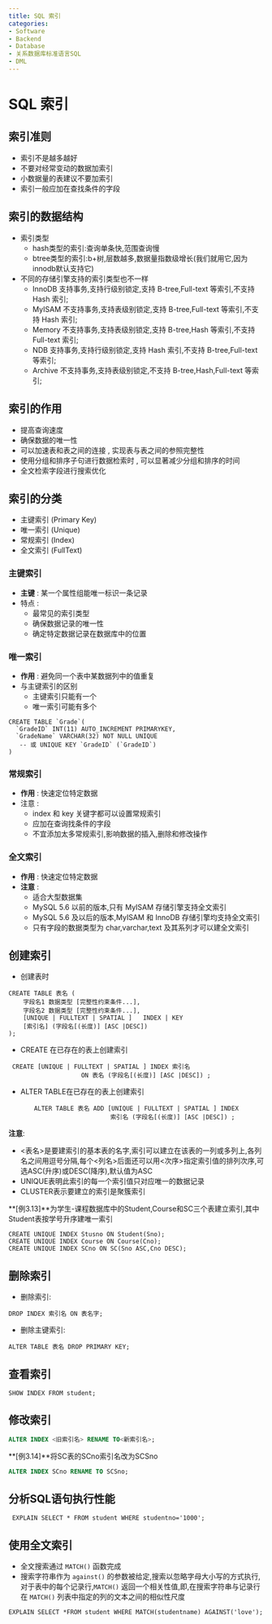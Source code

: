 ```yaml
---
title: SQL 索引
categories:
- Software
- Backend
- Database
- 关系数据库标准语言SQL
- DML
---
```

# SQL 索引

## 索引准则

- 索引不是越多越好
- 不要对经常变动的数据加索引
- 小数据量的表建议不要加索引
- 索引一般应加在查找条件的字段

## 索引的数据结构

- 索引类型
    - hash类型的索引:查询单条快,范围查询慢
    - btree类型的索引:b+树,层数越多,数据量指数级增长(我们就用它,因为innodb默认支持它)
- 不同的存储引擎支持的索引类型也不一样
    - InnoDB 支持事务,支持行级别锁定,支持 B-tree,Full-text 等索引,不支持 Hash 索引;
    - MyISAM 不支持事务,支持表级别锁定,支持 B-tree,Full-text 等索引,不支持 Hash 索引;
    - Memory 不支持事务,支持表级别锁定,支持 B-tree,Hash 等索引,不支持 Full-text 索引;
    - NDB 支持事务,支持行级别锁定,支持 Hash 索引,不支持 B-tree,Full-text 等索引;
    - Archive 不支持事务,支持表级别锁定,不支持 B-tree,Hash,Full-text 等索引;

## 索引的作用

- 提高查询速度
- 确保数据的唯一性
- 可以加速表和表之间的连接 , 实现表与表之间的参照完整性
- 使用分组和排序子句进行数据检索时 , 可以显著减少分组和排序的时间
- 全文检索字段进行搜索优化

## 索引的分类

- 主键索引 (Primary Key)
- 唯一索引 (Unique)
- 常规索引 (Index)
- 全文索引 (FullText)

### 主键索引

- **主键** : 某一个属性组能唯一标识一条记录
- 特点 :
    - 最常见的索引类型
    - 确保数据记录的唯一性
    - 确定特定数据记录在数据库中的位置

### 唯一索引

- **作用** : 避免同一个表中某数据列中的值重复
- 与主键索引的区别
    - 主键索引只能有一个
    - 唯一索引可能有多个

```mysql
CREATE TABLE `Grade`(
  `GradeID` INT(11) AUTO_INCREMENT PRIMARYKEY,
  `GradeName` VARCHAR(32) NOT NULL UNIQUE
   -- 或 UNIQUE KEY `GradeID` (`GradeID`)
)
```

### 常规索引

- **作用** : 快速定位特定数据
- 注意 :
    - index 和 key 关键字都可以设置常规索引
    - 应加在查询找条件的字段
    - 不宜添加太多常规索引,影响数据的插入,删除和修改操作

### 全文索引

- **作用** : 快速定位特定数据
- **注意** :
    - 适合大型数据集
    - MySQL 5.6 以前的版本,只有 MyISAM 存储引擎支持全文索引
    - MySQL 5.6 及以后的版本,MyISAM 和 InnoDB 存储引擎均支持全文索引
    - 只有字段的数据类型为 char,varchar,text 及其系列才可以建全文索引

## 创建索引

- 创建表时

```mysql
CREATE TABLE 表名 (
    字段名1 数据类型 [完整性约束条件...],
    字段名2 数据类型 [完整性约束条件...],
    [UNIQUE | FULLTEXT | SPATIAL ]   INDEX | KEY
    [索引名] (字段名[(长度)] [ASC |DESC])
);
```

- CREATE 在已存在的表上创建索引

```mysql
 CREATE [UNIQUE | FULLTEXT | SPATIAL ] INDEX 索引名
                    ON 表名 (字段名[(长度)] [ASC |DESC]) ;
```

- ALTER TABLE在已存在的表上创建索引

```mysql
       ALTER TABLE 表名 ADD [UNIQUE | FULLTEXT | SPATIAL ] INDEX
                            索引名 (字段名[(长度)] [ASC |DESC]) ;
```

**注意**:

- <表名>是要建索引的基本表的名字,索引可以建立在该表的一列或多列上,各列名之间用逗号分隔,每个<列名>后面还可以用<次序>指定索引值的排列次序,可选ASC(升序)或DESC(降序),默认值为ASC
- UNIQUE表明此索引的每一个索引值只对应唯一的数据记录
- CLUSTER表示要建立的索引是聚簇索引

**[例3.13]**为学生-课程数据库中的Student,Course和SC三个表建立索引,其中 Student表按学号升序建唯一索引

```mysql
CREATE UNIQUE INDEX Stusno ON Student(Sno);
CREATE UNIQUE INDEX Course ON Course(Cno);
CREATE UNIQUE INDEX SCno ON SC(Sno ASC,Cno DESC);
```

## 删除索引

- 删除索引:

```mysql
DROP INDEX 索引名 ON 表名字;
```

- 删除主键索引:

```mysql
ALTER TABLE 表名 DROP PRIMARY KEY;
```



## 查看索引

```mysql
SHOW INDEX FROM student;
```

## 修改索引

```sql
ALTER INDEX <旧索引名> RENAME TO<新索引名>;
```

**[例3.14]**将SC表的SCno索引名改为SCSno

```sql
ALTER INDEX SCno RENAME TO SCSno;
```

## 分析SQL语句执行性能

```
 EXPLAIN SELECT * FROM student WHERE studentno='1000';
```

## 使用全文索引

- 全文搜索通过 `MATCH()` 函数完成
- 搜索字符串作为 `against()` 的参数被给定,搜索以忽略字母大小写的方式执行,对于表中的每个记录行,`MATCH()` 返回一个相关性值,即,在搜索字符串与记录行在 `MATCH()` 列表中指定的列的文本之间的相似性尺度

```mysql
EXPLAIN SELECT *FROM student WHERE MATCH(studentname) AGAINST('love');
```